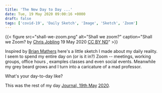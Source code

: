 ```yaml
---
title: 'The New Day to Day ...'
date: Tue, 19 May 2020 09:00:16 +0000
draft: false
tags: ['covid-19', 'Daily Sketch', 'Image', 'Sketch', 'Zoom']
---
```


{{< figure src="shall-we-zoom.png" alt="Shall we zoom?" caption="Shall we Zoom? by [Chris Jobling](https://blog.cpjobling.net) 19 May 2020 [CC BY ND](https://creativecommons.org/licenses/by-nd/2.0/)" >}}

Inspired by [Brian Mathers](https://register.gotowebinar.com/register/2555664552200391948) here's a little sketch I made about my daily reality. I seem to spend my entire day on (or is it in?) Zoom -- meetings, working groups, office hours , examples classes and even social events. Meanwhile my grey beard grows and I turn into a caricature of a mad professor.

What's your day-to-day like?

This was the rest of my day [Journal, 19th May](https://journal.cpjobling.net/#19th%20May%202020) [2020](https://journal.cpjobling.net/#19th%20May%202020).
